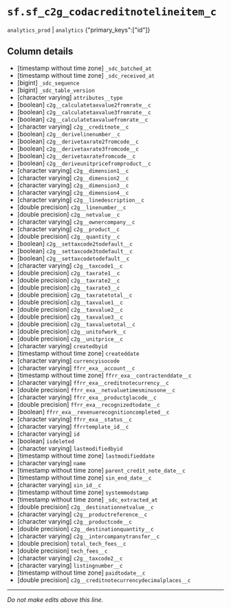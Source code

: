 # `sf.sf_c2g_codacreditnotelineitem_c`
`analytics_prod` | `analytics`
{"primary_keys":["id"]}

## Column details
* [timestamp without time zone] `_sdc_batched_at`
* [timestamp without time zone] `_sdc_received_at`
* [bigint]    `_sdc_sequence`
* [bigint]    `_sdc_table_version`
* [character varying] `attributes__type`
* [boolean]   `c2g__calculatetaxvalue2fromrate__c`
* [boolean]   `c2g__calculatetaxvalue3fromrate__c`
* [boolean]   `c2g__calculatetaxvaluefromrate__c`
* [character varying] `c2g__creditnote__c`
* [boolean]   `c2g__derivelinenumber__c`
* [boolean]   `c2g__derivetaxrate2fromcode__c`
* [boolean]   `c2g__derivetaxrate3fromcode__c`
* [boolean]   `c2g__derivetaxratefromcode__c`
* [boolean]   `c2g__deriveunitpricefromproduct__c`
* [character varying] `c2g__dimension1__c`
* [character varying] `c2g__dimension2__c`
* [character varying] `c2g__dimension3__c`
* [character varying] `c2g__dimension4__c`
* [character varying] `c2g__linedescription__c`
* [double precision] `c2g__linenumber__c`
* [double precision] `c2g__netvalue__c`
* [character varying] `c2g__ownercompany__c`
* [character varying] `c2g__product__c`
* [double precision] `c2g__quantity__c`
* [boolean]   `c2g__settaxcode2todefault__c`
* [boolean]   `c2g__settaxcode3todefault__c`
* [boolean]   `c2g__settaxcodetodefault__c`
* [character varying] `c2g__taxcode1__c`
* [double precision] `c2g__taxrate1__c`
* [double precision] `c2g__taxrate2__c`
* [double precision] `c2g__taxrate3__c`
* [double precision] `c2g__taxratetotal__c`
* [double precision] `c2g__taxvalue1__c`
* [double precision] `c2g__taxvalue2__c`
* [double precision] `c2g__taxvalue3__c`
* [double precision] `c2g__taxvaluetotal__c`
* [double precision] `c2g__unitofwork__c`
* [double precision] `c2g__unitprice__c`
* [character varying] `createdbyid`
* [timestamp without time zone] `createddate`
* [character varying] `currencyisocode`
* [character varying] `ffrr_exa__account__c`
* [timestamp without time zone] `ffrr_exa__contractenddate__c`
* [character varying] `ffrr_exa__creditnotecurrency__c`
* [double precision] `ffrr_exa__netvaluetimesminusone__c`
* [character varying] `ffrr_exa__productglacode__c`
* [double precision] `ffrr_exa__recognizedtodate__c`
* [boolean]   `ffrr_exa__revenuerecognitioncompleted__c`
* [character varying] `ffrr_exa__status__c`
* [character varying] `ffrrtemplate_id__c`
* [character varying] `id`
* [boolean]   `isdeleted`
* [character varying] `lastmodifiedbyid`
* [timestamp without time zone] `lastmodifieddate`
* [character varying] `name`
* [timestamp without time zone] `parent_credit_note_date__c`
* [timestamp without time zone] `sin_end_date__c`
* [character varying] `sin_id__c`
* [timestamp without time zone] `systemmodstamp`
* [timestamp without time zone] `_sdc_extracted_at`
* [double precision] `c2g__destinationnetvalue__c`
* [character varying] `c2g__productreference__c`
* [character varying] `c2g__productcode__c`
* [double precision] `c2g__destinationquantity__c`
* [character varying] `c2g__intercompanytransfer__c`
* [double precision] `total_tech_fees__c`
* [double precision] `tech_fees__c`
* [character varying] `c2g__taxcode2__c`
* [character varying] `listingnumber__c`
* [timestamp without time zone] `paidtodate__c`
* [double precision] `c2g__creditnotecurrencydecimalplaces__c`

-------------------------------------------------------------------------------
*Do not make edits above this line.*
